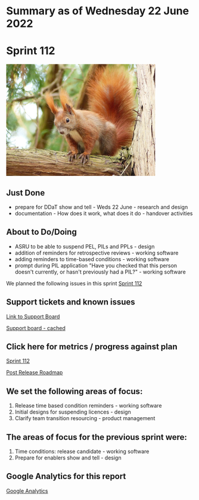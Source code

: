 # Summary as of Wednesday 22 June 2022 

# Sprint 112

![https://evas-naturfotografie.de, CC BY-SA 4.0 <https://creativecommons.org/licenses/by-sa/4.0>, via Wikimedia Commons](graphs/squirrel.jpg)


## Just Done
* prepare for DDaT show and tell - Weds 22 June - research and design 
* documentation - How does it work, what does it do - handover activities

## About to Do/Doing
* ASRU to be able to suspend PEL, PILs and PPLs - design
* addition of reminders for retrospective reviews - working software
* adding reminders to time-based conditions - working software
* prompt during PIL application "Have you checked that this person doesn't currently, or hasn't previously had a PIL?" - working software 

We planned the following issues in this sprint 
[Sprint 112](graphs/sprint22062022.png)

## Support tickets and known issues
[Link to Support Board](https://collaboration.homeoffice.gov.uk/jira/secure/RapidBoard.jspa?rapidView=1717&selectedIssue=ASSB-253)

[Support board - cached](graphs/supportBoard22062022.png)

## Click here for metrics / progress against plan
[Sprint 112](graphs/progress22062022.png)

[Post Release Roadmap](graphs/roadmap22062022.png)

## We set the following areas of focus: 
1. Release time based condition reminders - working software 
2. Initial designs for suspending licences - design
3. Clarify team transition resourcing - product management

## The areas of focus for the previous sprint were:
1. Time conditions: release candidate - working software
2. Prepare for enablers show and tell - design

## Google Analytics for this report
[Google Analytics](graphs/GA22062022.png)



